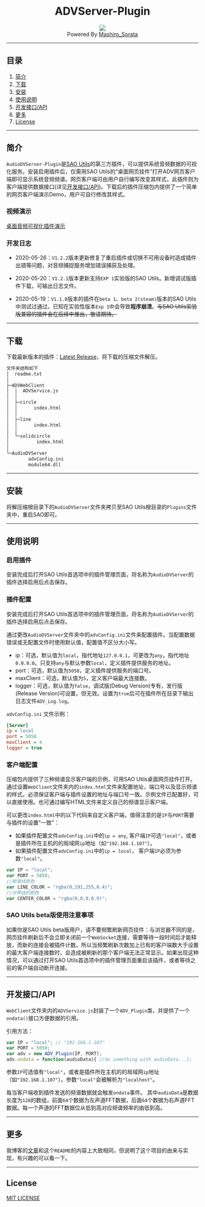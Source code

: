 <div align="center"><h1>ADVServer-Plugin</h1></div>

<div align="center"><img src="https://github.com/Mashiro-Sorata/ADV-Plugin/blob/master/Image/ADV_demo.png?raw=true"></div>
<div align="center">Powered By <a href="http://mashirosorata.vicp.io">Mashiro_Sorata</a></div>

---

## 目录
1. [简介](#u1)
2. [下载](#u2)
3. [安装](#u3)
4. [使用说明](#u4)
5. [开发接口/API](#u5)
6. [更多](#u6)
7. [License](#u7)

---

<h2 id="u1">简介</h2>

`AudioDVServer-Plugin`是[SAO Utils](http://sao.gpbeta.com/)的第三方插件，可以提供系统音频数据的可视化服务。安装启用插件后，仅需用SAO Utils的“桌面网页挂件”打开ADV网页客户端即可显示系统音频频谱。网页客户端可由用户自行编写改变其样式，此插件则为客户端提供数据接口(详见[开发接口/API](#u5))。下载后的插件压缩包内提供了一个简单的网页客户端演示Demo，用户可自行修改其样式。

### 视频演示
[桌面音频可视化插件演示](https://www.bilibili.com/video/BV1uf4y1U7Tx)

### 开发日志

* 2020-05-26：`V1.2.2`版本更新修复了重启插件或切换不可用设备时造成插件出错等问题，对音频捕捉服务增加错误捕获及处理。

* 2020-05-20：`V1.2.1`版本更新支持`EXP 1`实验版的SAO Utils。新增调试版插件下载，可输出日志文件。

* 2020-05-19：`V1.1.0`版本的插件在`beta 1`、`beta 2(steam)`版本的SAO Utils中测试过通过。已知在实验性版本`Exp 1`中会导致**程序崩溃**。~~与SAO Utils实验版兼容的插件会在后续中推出，敬请期待。~~

---

<h2 id="u2">下载</h2>

下载最新版本的插件：[Latest Release](https://github.com/Mashiro-Sorata/ADV-Plugin/releases/latest)，将下载的压缩文件解压。
```html
文件夹结构如下
│  readme.txt
│
├─ADVWebClient
│  │  ADVService.js
│  │
│  ├─circle
│  │      index.html
│  │
│  ├─line
│  │      index.html
│  │
│  └─solidcircle
│          index.html
│
└─AudioDVServer
        advConfig.ini
        module64.dll
```

---

<h2 id="u3">安装</h2>

将解压缩根目录下的`AudioDVServer`文件夹拷贝至SAO Utils根目录的`Plugins`文件夹中，重启SAO即可。

---

<h2 id="u4">使用说明</h2>

### 启用插件
安装完成后打开SAO Utils首选项中的插件管理页面，将名称为`AudioDVServer`的插件选择启用后点击保存。

### 插件配置
安装完成后打开SAO Utils首选项中的插件管理页面，将名称为`AudioDVServer`的插件选择启用后点击保存。

通过更改`AudioDVServer`文件夹中的`advConfig.ini`文件来配置插件。当配置数据错误或无配置文件时使用默认值，配置值不区分大小写。
- ip：可选，默认值为`local`，指代地址`127.0.0.1`，可更改为`any`，指代地址`0.0.0.0`。只支持`any`与默认参数`local`，定义插件提供服务的地址。
- port：可选，默认值为`5050`，定义插件提供服务的端口号。
- maxClient：可选，默认值为`5`，定义客户端最大连接数。
- logger：可选，默认值为`false`，调试版(Debug Version)专有，发行版(Release Version)可设置，但无效。设置为`true`后可在插件所在目录下输出日志文件`ADV_Log.log`。

`advConfig.ini` 文件示例：
```ini
[Server]
ip = local
port = 5050
maxClient = 4
logger = true
```

### 客户端配置
压缩包内提供了三种频谱显示客户端的示例，可用SAO Utils桌面网页挂件打开。通过设置`WebClient`文件夹内的`index.html`文件来配置地址，端口号以及显示频谱的样式。必须保证客户端与插件设置的地址与端口号一致。示例文件已配置好，可以直接使用。也可通过编写HTML文件来定义自己的频谱显示客户端。

可以更改`index.html`中的以下代码来自定义客户端，值得注意的是`IP`与`PORT`需要与插件的设置"一致"：

* 如果插件配置文件`advConfig.ini`中的`ip = any`, 客户端`IP`可选`"local"`，或者是插件所在主机的的局域网`ip`地址（如`"192.168.1.107"`）。
* 如果插件配置文件`advConfig.ini`中的`ip = local`， 客户端`IP`必须为参数`"local"`。

```javascript
var IP = "local";
var PORT = 5050;
//频谱线颜色
var LINE_COLOR = "rgba(0,191,255,0.4)";
//分界线的颜色
var CENTER_COLOR = "rgba(0,0,0,0.9)";
```

### SAO Utils beta版使用注意事项

如果你是SAO Utils beta版用户，请不要频繁刷新网页挂件：与浏览器不同的是，网页挂件刷新后不会立即关闭前一个`WebSocket`连接，需要等待一段时间后才能释放，而新的连接会被插件计数。所以当频繁刷新次数加上已有的客户端数大于设置的最大客户端连接数时，会造成被刷新的那个客户端无法正常显示。如果出现这种情况，可以通过打开SAO Utils首选项中的插件管理页面重启该插件，或者等待之前的客户端自动断开连接。

---

<h2 id="u5">开发接口/API</h2>

`WebClient`文件夹内的`ADVService.js`封装了一个`ADV_Plugin`类，并提供了一个`ondata()`接口方便数据的引用。

引用方法：
```javascript
var IP = "local"; // "192.168.1.107"
var PORT = 5050;
var adv = new ADV_Plugin(IP, PORT);
adv.ondata = function(audioData){ //do something with audioData...};
```

参数`IP`可选值有`"local"`，或者是插件所在主机的的局域网`ip`地址（如`"192.168.1.107"`）。参数`"local"`会被解析为`"localhost"`。

每当客户端收到插件发送的频谱数据就会触发`ondata`事件。
其中`audioData`是数据长度为`128`的数组，前面`64`个数据为左声道FFT数据，后面`64`个数据为右声道FFT数据。每一个声道的FFT数据位从低到高对应频谱频率的由低到高。

---

<h2 id="u6">更多</h2>

我博客的[文章](http://mashirosorata.vicp.io/ADV-Plugin%E2%80%94%E2%80%94SAO%20Utils%E9%9F%B3%E9%A2%91%E5%8F%AF%E8%A7%86%E5%8C%96%E6%8F%92%E4%BB%B6.html)和这个`README`的内容上大致相同，但说明了这个项目的由来与实现，有兴趣的可以看一下。

---

<h2 id="u7">License</h2>

[MIT LICENSE](https://github.com/Mashiro-Sorata/ADV-Plugin/blob/master/LICENSE)
